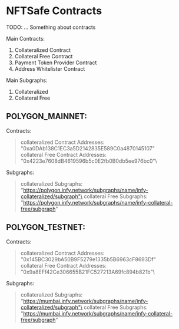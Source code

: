 # NFTSafe Contracts

TODO: ... Something about contracts

Main Contracts:
1. Collateralized Contract
2. Collateral Free Contract
3. Payment Token Provider Contract
4. Address Whitelister Contract

Main Subgraphs:
1. Collateralized
2. Collateral Free



## POLYGON_MAINNET: 
Contracts:
>   collateralized Contract Addresses: "0xa0DAb138C1EC3a5D2142835E589C0a4870145107"\
>   collateral Free Contract Addresses: "0x4223e7608dB4619596b5c0E2fb0B0db5ee976bc0"\

Subgraphs:
>   collateralized Subgraphs: "https://polygon.infy.network/subgraphs/name/infy-collateralized/subgraph"\
>   collateral Free Subgraphs: "https://polygon.infy.network/subgraphs/name/infy-collateral-free/subgraph"
     
## POLYGON_TESTNET: 
Contracts:
>   collateralized Contract Addresses: "0x145BC3029bA50B9F5279e1335b5B6963cF8693Df"\
>   collateral Free Contract Addresses: "0x9a8EFf42Ce306655B21FC527213A69fc894b821b"\

Subgraphs:
>   collateralized Subgraphs: "https://mumbai.infy.network/subgraphs/name/infy-collateralized/subgraph"\
>   collateral Free Subgraphs: "https://mumbai.infy.network/subgraphs/name/infy-collateral-free/subgraph"   

  